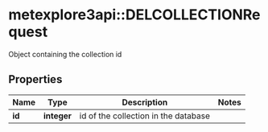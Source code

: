 # metexplore3api::DELCOLLECTIONRequest

Object containing the collection id

## Properties
Name | Type | Description | Notes
------------ | ------------- | ------------- | -------------
**id** | **integer** | id of the collection in the database | 


